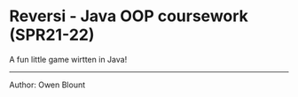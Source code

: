 # Reversi - Java OOP coursework (SPR21-22)
A fun little game wirtten in Java!

---

Author: Owen Blount


